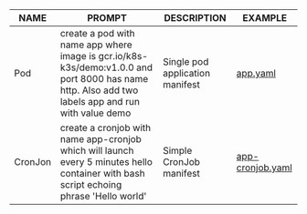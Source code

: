 | NAME     | PROMPT     | DESCRIPTION                  | EXAMPLE                            |
|----------|------------|------------------------------|------------------------------------|
| Pod      | create a pod with name app where image is gcr.io/k8s-k3s/demo:v1.0.0 and port 8000 has name http. Also add two labels app and run with value demo   | Single pod application manifest    | [app.yaml](yaml/app.yaml)|
|CronJon   | create a cronjob with name app-cronjob which will launch every 5 minutes hello container with bash script echoing phrase 'Hello world'| Simple CronJob manifest | [app-cronjob.yaml](yaml/app-cronjob.yaml)|
